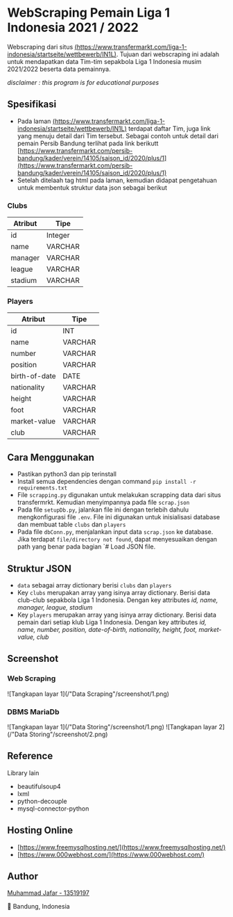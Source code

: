 # WebScraping Pemain Liga 1 Indonesia 2021 / 2022 
Webscraping dari situs [(https://www.transfermarkt.com/liga-1-indonesia/startseite/wettbewerb/IN1L)](https://www.transfermarkt.com/liga-1-indonesia/startseite/wettbewerb/IN1L).
Tujuan dari webscraping ini adalah untuk mendapatkan data Tim-tim sepakbola Liga 1 Indonesia musim 2021/2022 beserta data pemainnya. 
 
*disclaimer : this program is for educational purposes*
## Spesifikasi
- Pada laman [(https://www.transfermarkt.com/liga-1-indonesia/startseite/wettbewerb/IN1L)](https://www.transfermarkt.com/liga-1-indonesia/startseite/wettbewerb/IN1L) terdapat daftar Tim, juga link yang menuju detail dari Tim tersebut. Sebagai contoh untuk detail dari pemain Persib Bandung terlihat pada link berikutt [https://www.transfermarkt.com/persib-bandung/kader/verein/14105/saison_id/2020/plus/1](https://www.transfermarkt.com/persib-bandung/kader/verein/14105/saison_id/2020/plus/1)
- Setelah ditelaah tag html pada laman, kemudian didapat pengetahuan untuk membentuk struktur data json sebagai berikut

### Clubs
| Atribut 	| Tipe         	|
|---------	|--------------	|
| id      	| Integer      	|
| name    	| VARCHAR      	|
| manager 	| VARCHAR      	|
| league  	| VARCHAR      	|
| stadium 	| VARCHAR      	|

### Players
| Atribut       	| Tipe    	|
|---------------	|---------	|
| id            	| INT     	|
| name          	| VARCHAR 	|
| number        	| VARCHAR 	|
| position      	| VARCHAR 	|
| birth-of-date 	| DATE    	|
| nationality   	| VARCHAR 	|
| height        	| VARCHAR 	|
| foot          	| VARCHAR 	|
| market-value  	| VARCHAR 	|
| club          	| VARCHAR 	|


## Cara Menggunakan
- Pastikan python3 dan pip terinstall
- Install semua dependencies dengan command `pip install -r requirements.txt`
- File `scrapping.py` digunakan untuk melakukan scrapping data dari situs transfermrkt. Kemudian menyimpannya pada file `scrap.json`
- Pada file `setupDb.py`, jalankan file ini dengan terlebih dahulu mengkonfigurasi file `.env`. File ini digunakan untuk inisialisasi database dan membuat table `clubs` dan `players`
- Pada file `dbConn.py`, menjalankan input data `scrap.json` ke database. Jika terdapat `file/directory not found`, dapat menyesuaikan dengan path yang benar pada bagian `# Load JSON file. 


## Struktur JSON
- `data` sebagai array dictionary berisi `clubs` dan `players`
- Key `clubs` merupakan array yang isinya array dictionary. Berisi data club-club sepakbola Liga 1 Indonesia. Dengan key attributes *id, name, manager, league, stadium*
- Key `players` merupakan array yang isinya array dictionary. Berisi data pemain dari setiap klub Liga 1 Indonesia. Dengan key attributes *id, name, number, position, date-of-birth, nationality, height, foot, market-value, club*

## Screenshot

### Web Scraping
![Tangkapan layar 1](/"Data Scraping"/screenshot/1.png)

### DBMS MariaDb
![Tangkapan layar 1](/"Data Storing"/screenshot/1.png)
![Tangkapan layar 2](/"Data Storing"/screenshot/2.png)

## Reference
Library lain
- beautifulsoup4
- lxml
- python-decouple
- mysql-connector-python

## Hosting Online
- [https://www.freemysqlhosting.net/](https://www.freemysqlhosting.net/)
- [https://www.000webhost.com/](https://www.000webhost.com/)

## Author
[Muhammad Jafar - 13519197](https://github.com/mhmmdjafarg) 

📌 Bandung, Indonesia